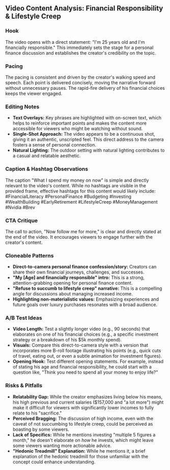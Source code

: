 ## Video Content Analysis: Financial Responsibility & Lifestyle Creep

### Hook
The video opens with a direct statement: "I'm 25 years old and I'm financially responsible." This immediately sets the stage for a personal finance discussion and establishes the creator's credibility on the topic.

### Pacing
The pacing is consistent and driven by the creator's walking speed and speech. Each point is delivered concisely, moving the narrative forward without unnecessary pauses. The rapid-fire delivery of his financial choices keeps the viewer engaged.

### Editing Notes
*   **Text Overlays:** Key phrases are highlighted with on-screen text, which helps to reinforce important points and makes the content more accessible for viewers who might be watching without sound.
*   **Single-Shot Approach:** The video appears to be a continuous shot, giving it an authentic, unscripted feel. This direct address to the camera fosters a sense of personal connection.
*   **Natural Lighting:** The outdoor setting with natural lighting contributes to a casual and relatable aesthetic.

### Caption & Hashtag Observations
The caption "What I spend my money on now" is simple and directly relevant to the video's content. While no hashtags are visible in the provided frame, effective hashtags for this content would likely include: #FinancialLiteracy #PersonalFinance #Budgeting #Investing #WealthBuilding #EarlyRetirement #LifestyleCreep #MoneyManagement #Nvidia #Brev

### CTA Critique
The call to action, "Now follow me for more," is clear and directly stated at the end of the video. It encourages viewers to engage further with the creator's content.

### Cloneable Patterns
*   **Direct-to-camera personal finance confession/story:** Creators can share their own financial journeys, challenges, and successes.
*   **"My [Age] and financially responsible" intro:** This is a strong, attention-grabbing opening for personal finance content.
*   **"Refuse to succumb to lifestyle creep" narrative:** This is a compelling angle for discussions about managing increased income.
*   **Highlighting non-materialistic values:** Emphasizing experiences and future goals over luxury purchases resonates with a broad audience.

### A/B Test Ideas
*   **Video Length:** Test a slightly longer video (e.g., 90 seconds) that elaborates on one of his financial choices (e.g., a specific investment strategy or a breakdown of his $5k monthly spend).
*   **Visuals:** Compare this direct-to-camera style with a version that incorporates more B-roll footage illustrating his points (e.g., quick cuts of travel, eating out, or even a subtle animation for investment figures).
*   **Opening Hook:** Test different opening statements. For example, instead of stating his age and financial responsibility, he could start with a question like, "Think you need to spend all your money to enjoy life?"

### Risks & Pitfalls
*   **Relatability Gap:** While the creator emphasizes living below his means, his high previous and current salaries ($157,000 and "a lot more") might make it difficult for viewers with significantly lower incomes to fully relate to his "sacrifice."
*   **Perceived Bragging:** The discussion of high income, even with the caveat of not succumbing to lifestyle creep, could be perceived as boasting by some viewers.
*   **Lack of Specifics:** While he mentions investing "multiple 5 figures a month," he doesn't elaborate on *how* he invests, which might leave some viewers wanting more actionable advice.
*   **"Hedonic Treadmill" Explanation:** While he mentions it, a brief explanation of the hedonic treadmill for those unfamiliar with the concept could enhance understanding.